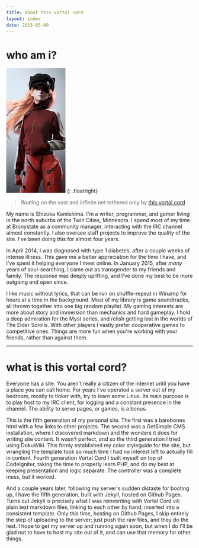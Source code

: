 ```yaml
---
title: about this vortal cord
layout: index
date: 2015-05-09
---
```


# who am i?

![Avatar of Asuka Langley I use everywhere](asu_real_tall_w160.png)
{: .floatright}

> floating on the vast and infinite net
> tethered only by [this vortal cord](vortspeech.html)

My name is Shizuka Kamishima. I'm a writer, programmer, and gamer living in
the north suburbs of the Twin Cities, Minnesota. I spend most of my time
at Bronystate as a community manager, interacting with the IRC channel
almost constantly. I also oversee staff projects to improve the quality of
the site. I've been doing this for almost four years.

In April 2014, I was diagnosed with type 1 diabetes, after a couple weeks
of intense illness. This gave me a better appreciation for the time I have,
and I've spent it helping everyone I meet online. In January 2015, after
*many* years of soul-searching, I came out as transgender to my friends and
family. The response was deeply uplifting, and I've done my best to be
more outgoing and open since.

I like music without lyrics, that can be run on shuffle-repeat in Winamp
for hours at a time in the background. Most of my library is game
soundtracks, all thrown together into one big random playlist. My gaming
interests are more about story and immersion than mechanics and hard
gameplay. I hold a deep admiration for the Myst series, and relish getting
lost in the worlds of The Elder Scrolls. With other players I vastly prefer
cooperative games to competitive ones. Things are more fun when you're
working with your friends, rather than against them.

-----

# what is this vortal cord?

Everyone has a site. You aren't really a citizen of the internet until you
have a place you can call home. For years I've operated a server out of my
bedroom, mostly to tinker with, try to learn some Linux. Its main purpose
is to play host to my IRC client, for logging and a constant presence in
the channel. The ability to serve pages, or games, is a bonus.

This is the fifth generation of my personal site. The first was a barebones
html with a few links to other projects. The second was a GetSimple CMS
installation, where I discovered markdown and the wonders it does for
writing site content. It wasn't perfect, and so the third generation I
tried using DokuWiki. This firmly established my color styleguide for the
site, but wrangling the template took so much time I had no interest left
to actually fill in content. Fourth generation Vortal Cord I built myself
on top of CodeIgniter, taking the time to properly learn PHP, and do my
best at keeping presentation and logic separate. The controller was a
complete mess, but it worked.

And a couple years later, following my server's sudden distaste for booting
up, I have the fifth generation, built with Jekyll, hosted on Github
Pages. Turns out Jekyll is precisely what I was reinventing with Vortal
Cord v4: plain text markdown files, linking to each other by hand, inserted
into a consistent template. Only this time, hosting on Github Pages, I
skip entirely the step of uploading to the server; just push the raw files,
and they do the rest. I hope to get my server up and running again soon,
but when I do I'll be glad not to have to host my site out of it, and can
use that memory for other things.
